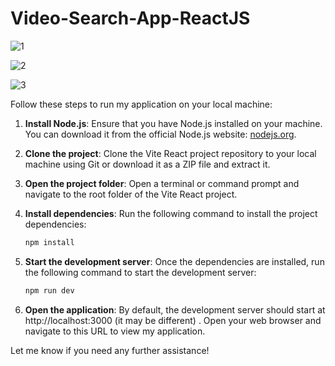 # Video-Search-App-ReactJS

![1](https://github.com/AmmarAbdoh/Video-Search-App-ReactJS/assets/90091361/bcf1870e-c548-4a26-83c8-0716f3f39a88)

![2](https://github.com/AmmarAbdoh/Video-Search-App-ReactJS/assets/90091361/8d8ca1dd-396b-43ff-bca0-93391cd1ea1b)

![3](https://github.com/AmmarAbdoh/Video-Search-App-ReactJS/assets/90091361/ac697e22-6037-4fb2-b6ee-12236ec3c912)

Follow these steps to run my application on your local machine:

1. **Install Node.js**: Ensure that you have Node.js installed on your machine. You can download it from the official Node.js website: [nodejs.org](https://nodejs.org).

2. **Clone the project**: Clone the Vite React project repository to your local machine using Git or download it as a ZIP file and extract it.

3. **Open the project folder**: Open a terminal or command prompt and navigate to the root folder of the Vite React project.

4. **Install dependencies**: Run the following command to install the project dependencies:

   ```bash
   npm install

4. **Start the development server**: Once the dependencies are installed, run the following command to start the development server:

   ```bash
   npm run dev

5. **Open the application**: By default, the development server should start at http://localhost:3000 (it may be different) . Open your web browser and navigate to this URL to view my application.

Let me know if you need any further assistance!
